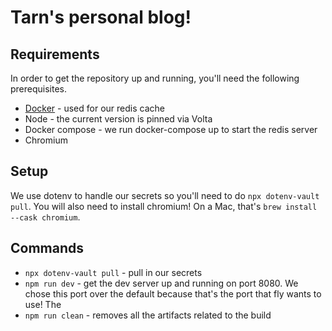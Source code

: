 # Tarn's personal blog!

## Requirements

In order to get the repository up and running, you'll need the following
prerequisites.

- [Docker](https://www.docker.com/) - used for our redis cache
- Node - the current version is pinned via Volta
- Docker compose - we run docker-compose up to start the redis server
- Chromium

## Setup

We use dotenv to handle our secrets so you'll need to do
`npx dotenv-vault pull`. You will also need to install chromium! On a Mac,
that's `brew install --cask chromium`.

## Commands

- `npx dotenv-vault pull` - pull in our secrets
- `npm run dev` - get the dev server up and running on port 8080. We chose this
  port over the default because that's the port that fly wants to use! The
- `npm run clean` - removes all the artifacts related to the build

